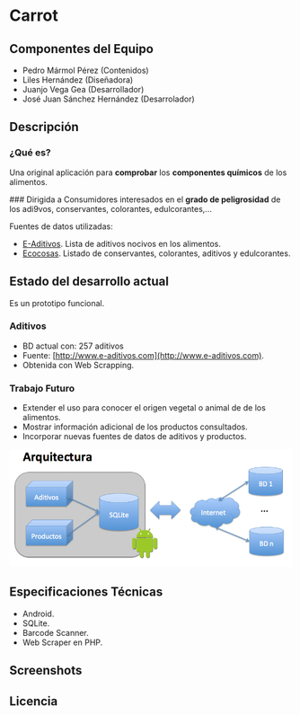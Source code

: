 Carrot
======

Componentes del Equipo
---------------------

* Pedro Mármol Pérez (Contenidos)
* Liles Hernández (Diseñadora)
* Juanjo Vega Gea (Desarrollador)
* José Juan Sánchez Hernández (Desarrolador)

Descripción
-------------
### ¿Qué es?
Una original aplicación para **comprobar** los **componentes químicos** de los alimentos.

### Dirigida a
Consumidores interesados en el **grado de peligrosidad** de los adi9vos, conservantes, colorantes, edulcorantes,...

Fuentes de datos utilizadas:
* [E-Aditivos](http://www.e-aditivos.com). Lista de aditivos nocivos en los alimentos.
* [Ecocosas](http://ecocosas.com/salud-natural/conservantes-colorantes-aditivos-edulcorantes/). Listado de conservantes, colorantes, aditivos y edulcorantes.

Estado del desarrollo actual
----------------------------

Es un prototipo funcional.

### Aditivos
* BD actual con: 257 aditivos
* Fuente: [http://www.e-aditivos.com](http://www.e-aditivos.com).
* Obtenida con Web Scrapping.

### Trabajo Futuro
* Extender el uso para conocer el origen vegetal o animal de de los alimentos.
* Mostrar información adicional de los productos consultados.
* Incorporar nuevas fuentes de datos de aditivos y productos.

<p align="center">
  <img src="imgs/arquitectura.png" />
</p>

Especificaciones Técnicas
--------------------------
* Android.
* SQLite.
* Barcode Scanner.
* Web Scraper en PHP.

Screenshots
-----------


Licencia
---------
